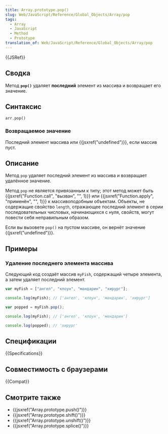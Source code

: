 ```yaml
---
title: Array.prototype.pop()
slug: Web/JavaScript/Reference/Global_Objects/Array/pop
tags:
  - Array
  - JavaScript
  - Method
  - Prototype
translation_of: Web/JavaScript/Reference/Global_Objects/Array/pop
---
```


{{JSRef}}

## Сводка

Метод **`pop()`** удаляет **последний** элемент из массива и возвращает его значение.

## Синтаксис

```
arr.pop()
```

### Возвращаемое значение

Последний элемент массива или {{jsxref("undefined")}}, если массив пуст.

## Описание

Метод `pop` удаляет последний элемент из массива и возвращает удалённое значение.

Метод `pop` не является привязанным к типу; этот метод может быть {{jsxref("Function.call", "вызван", "", 1)}} или {{jsxref("Function.apply", "применён", "", 1)}} к массивоподобным объектам. Объекты, не содержащие свойство `length`, отражающее последний элемент в серии последовательных числовых, начинающихся с нуля, свойств, могут повести себя неправильным образом.

Если вы вызовете `pop()` на пустом массиве, он вернёт значение {{jsxref("undefined")}}.

## Примеры

### Удаление последнего элемента массива

Следующий код создаёт массив `myFish`, содержащий четыре элемента, а затем удаляет последний элемент.

```js
var myFish = ["ангел", "клоун", "мандарин", "хирург"];

console.log(myFish); // ['ангел', 'клоун', 'мандарин', 'хирург']

var popped = myFish.pop();

console.log(myFish); // ['ангел', 'клоун', 'мандарин']

console.log(popped); // 'хирург'
```

## Спецификации

{{Specifications}}

## Совместимость с браузерами

{{Compat}}

## Смотрите также

- {{jsxref("Array.prototype.push()")}}
- {{jsxref("Array.prototype.shift()")}}
- {{jsxref("Array.prototype.unshift()")}}
- {{jsxref("Array.prototype.splice()")}}
